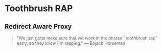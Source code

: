 # Toothbrush RAP
## Redirect Aware Proxy

> "We just gotta make sure that we work in the phrase "toothbrush rap" early, so they know I'm rapping." — Bojack Horseman

